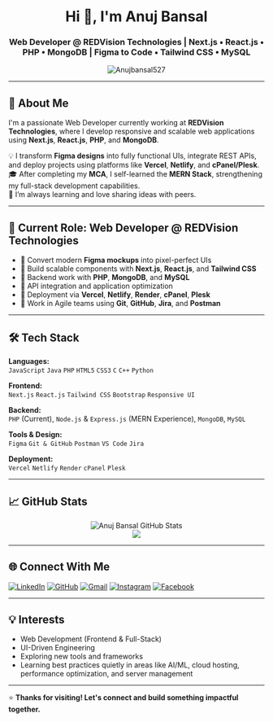 <h1 align="center">Hi 👋, I'm Anuj Bansal</h1>
<h3 align="center">Web Developer @ REDVision Technologies | Next.js • React.js • PHP • MongoDB | Figma to Code • Tailwind CSS • MySQL</h3>

<p align="center">
  <img src="https://komarev.com/ghpvc/?username=Anujbansal527&label=Profile%20views&color=0e75b6&style=flat" alt="Anujbansal527" />
</p>

---

## 🚀 About Me

I'm a passionate Web Developer currently working at **REDVision Technologies**, where I develop responsive and scalable web applications using **Next.js**, **React.js**, **PHP**, and **MongoDB**.

💡 I transform **Figma designs** into fully functional UIs, integrate REST APIs, and deploy projects using platforms like **Vercel**, **Netlify**, and **cPanel/Plesk**.  
🎓 After completing my **MCA**, I self-learned the **MERN Stack**, strengthening my full-stack development capabilities.  
🧠 I’m always learning and love sharing ideas with peers.  

---

## 💼 Current Role: Web Developer @ REDVision Technologies

- 🔹 Convert modern **Figma mockups** into pixel-perfect UIs  
- 🔹 Build scalable components with **Next.js**, **React.js**, and **Tailwind CSS**  
- 🔹 Backend work with **PHP**, **MongoDB**, and **MySQL**  
- 🔹 API integration and application optimization  
- 🔹 Deployment via **Vercel**, **Netlify**, **Render**, **cPanel**, **Plesk**  
- 🔹 Work in Agile teams using **Git**, **GitHub**, **Jira**, and **Postman**

---

## 🛠️ Tech Stack

**Languages:**  
`JavaScript` `Java` `PHP` `HTML5` `CSS3` `C` `C++` `Python`

**Frontend:**  
`Next.js` `React.js` `Tailwind CSS` `Bootstrap` `Responsive UI`

**Backend:**  
`PHP` (Current), `Node.js` & `Express.js` (MERN Experience), `MongoDB`, `MySQL`

**Tools & Design:**  
`Figma` `Git & GitHub` `Postman` `VS Code` `Jira`

**Deployment:**  
`Vercel` `Netlify` `Render` `cPanel` `Plesk`

---

## 📈 GitHub Stats

<p align="center">
  <img src="https://github-readme-stats.vercel.app/api?username=Anujbansal527&show_icons=true&theme=github_dark" alt="Anuj Bansal GitHub Stats" />
  <br/>
  <img src="https://github-readme-stats.vercel.app/api/top-langs/?username=Anujbansal527&layout=compact&theme=github_dark" />
</p>

---

## 🌐 Connect With Me

<p align="left">
  <a href="https://www.linkedin.com/in/anuj-bansal" target="_blank"><img src="https://img.shields.io/badge/LinkedIn-blue?logo=linkedin&logoColor=white" alt="LinkedIn"/></a>
  <a href="https://github.com/Anujbansal527" target="_blank"><img src="https://img.shields.io/badge/GitHub-black?logo=github&logoColor=white" alt="GitHub"/></a>
  <a href="mailto:anujbansal527@gmail.com"><img src="https://img.shields.io/badge/Gmail-red?logo=gmail&logoColor=white" alt="Gmail"/></a>
  <a href="https://www.instagram.com/anujbansal527/" target="_blank"><img src="https://img.shields.io/badge/Instagram-pink?logo=instagram&logoColor=white" alt="Instagram"/></a>
  <a href="https://www.facebook.com/anujbansal527" target="_blank"><img src="https://img.shields.io/badge/Facebook-1877F2?logo=facebook&logoColor=white" alt="Facebook"/></a>
</p>

---

## 💡 Interests

- Web Development (Frontend & Full-Stack)
- UI-Driven Engineering
- Exploring new tools and frameworks
- Learning best practices quietly in areas like AI/ML, cloud hosting, performance optimization, and server management

---

⭐ **Thanks for visiting! Let's connect and build something impactful together.**
